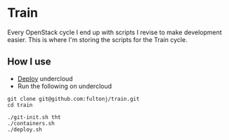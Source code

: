 # Train

Every OpenStack cycle I end up with scripts I revise to make
development easier. This is where I'm storing the scripts for the
Train cycle.

<!--
I've stored them on github under various names:
- https://github.com/fultonj/oooq
- https://github.com/fultonj/rhel8
- https://github.com/fultonj/edge
- https://github.com/fultonj/tripleo-ceph-ansible
-->

## How I use

- [Deploy](https://github.com/fultonj/tripleo-lab/blob/fultonj/CHEAT.md) undercloud
- Run the following on undercloud
```
git clone git@github.com:fultonj/train.git
cd train

./git-init.sh tht
./containers.sh
./deploy.sh

```

